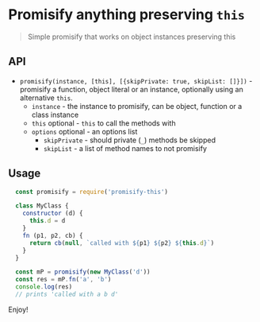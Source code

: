 # Promisify anything preserving `this`

> Simple promisify that works on object instances preserving this

## API

- `promisify(instance, [this], [{skipPrivate: true, skipList: []}])` - promisify a function, object literal or an instance, optionally using an alternative `this`.
  - `instance` - the instance to promisify, can be object, function or a class instance
  - `this` optional - `this` to call the methods with
  - `options` optional - an options list
    - `skipPrivate` - should private (`_`) methods be skipped
    - `skipList` - a list of method names to not promisify

## Usage

```js
  const promisify = require('promisify-this')

  class MyClass {
    constructor (d) {
      this.d = d
    }
    fn (p1, p2, cb) {
      return cb(null, `called with ${p1} ${p2} ${this.d}`)
    }
  }

  const mP = promisify(new MyClass('d'))
  const res = mP.fn('a', 'b')
  console.log(res)
  // prints 'called with a b d'
```

Enjoy!
